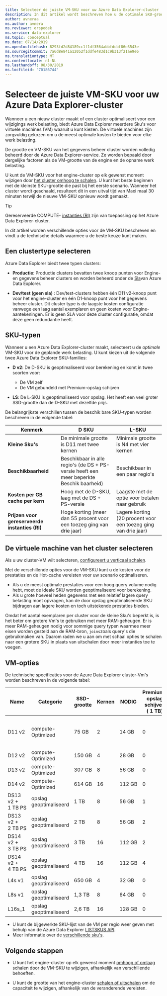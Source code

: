 ```yaml
---
title: Selecteer de juiste VM-SKU voor uw Azure Data Explorer-cluster
description: In dit artikel wordt beschreven hoe u de optimale SKU-grootte voor Azure Data Explorer cluster selecteert.
author: avneraa
ms.author: avnera
ms.reviewer: orspodek
ms.service: data-explorer
ms.topic: conceptual
ms.date: 07/14/2019
ms.openlocfilehash: 8293fd2d84189cc1f1df3564abbfdcbf86e3543e
ms.sourcegitcommit: 7a6d8e841a12052f1ddfe483d1c9b313f21ae9e6
ms.translationtype: MT
ms.contentlocale: nl-NL
ms.lasthandoff: 08/30/2019
ms.locfileid: "70186744"
---
```

# <a name="select-the-correct-vm-sku-for-your-azure-data-explorer-cluster"></a>Selecteer de juiste VM-SKU voor uw Azure Data Explorer-cluster 

Wanneer u een nieuw cluster maakt of een cluster optimaliseert voor een wijzigings werk belasting, biedt Azure Data Explorer meerdere Sku's voor virtuele machines (VM) waaruit u kunt kiezen. De virtuele machines zijn zorgvuldig gekozen om u de meest optimale kosten te bieden voor elke werk belasting. 

De grootte en VM-SKU van het gegevens beheer cluster worden volledig beheerd door de Azure Data Explorer-service. Ze worden bepaald door dergelijke factoren als de VM-grootte van de engine en de opname werk belasting. 

U kunt de VM-SKU voor het engine-cluster op elk gewenst moment wijzigen door [het cluster omhoog te schalen](manage-cluster-vertical-scaling.md). U kunt het beste beginnen met de kleinste SKU-grootte die past bij het eerste scenario. Wanneer het cluster wordt geschaald, resulteert dit in een uitval tijd van Maxi maal 30 minuten terwijl de nieuwe VM-SKU opnieuw wordt gemaakt.

> [!TIP]
> Gereserveerde COMPUTE- [instanties (RI)](https://docs.microsoft.com/azure/virtual-machines/windows/prepay-reserved-vm-instances) zijn van toepassing op het Azure Data Explorer-cluster.  

In dit artikel worden verschillende opties voor de VM-SKU beschreven en vindt u de technische details waarmee u de beste keuze kunt maken.

## <a name="select-a-cluster-type"></a>Een clustertype selecteren

Azure Data Explorer biedt twee typen clusters:

* **Productie**: Productie clusters bevatten twee knoop punten voor Engine-en gegevens beheer clusters en worden beheerd onder de [Sla](https://azure.microsoft.com/support/legal/sla/data-explorer/v1_0/)van Azure Data Explorer.

* **Dev/test (geen sla)** : Dev/test-clusters hebben één D11 v2-knoop punt voor het engine-cluster en één D1-knoop punt voor het gegevens beheer cluster. Dit cluster type is de laagste kosten configuratie vanwege een laag aantal exemplaren en geen kosten voor Engine-aantekeningen. Er is geen SLA voor deze cluster configuratie, omdat deze geen redundantie heeft.

## <a name="sku-types"></a>SKU-typen

Wanneer u een Azure Data Explorer-cluster maakt, selecteert u de *optimale* VM-SKU voor de geplande werk belasting. U kunt kiezen uit de volgende twee Azure Data Explorer SKU-families:

* **D v2**: De D-SKU is geoptimaliseerd voor berekening en komt in twee soorten voor:
    * De VM zelf
    * De VM gebundeld met Premium-opslag schijven

* **LS**: De L-SKU is geoptimaliseerd voor opslag. Het heeft een veel groter SSD-grootte dan de D-SKU met dezelfde prijs.

De belangrijkste verschillen tussen de beschik bare SKU-typen worden beschreven in de volgende tabel:
 
| Kenmerk | D SKU | L-SKU |
|---|---|---
|**Kleine Sku's**|De minimale grootte is D11 met twee kernen|Minimale grootte is N4 met vier kernen |
|**Beschikbaarheid**|Beschikbaar in alle regio's (de DS + PS-versie heeft een meer beperkte Beschik baarheid)|Beschikbaar in een paar regio's |
|**Kosten per&nbsp;GB cache per kern**|Hoog met de D-SKU, laag met de DS + PS-versie|Laagste met de optie voor betalen naar gebruik |
|**Prijzen voor gereserveerde instanties (RI)**|Hoge korting (meer dan&nbsp;55 procent voor een toezeg ging van drie jaar)|Lagere korting (20&nbsp;procent voor een toezeg ging van drie jaar) |  

## <a name="select-your-cluster-vm"></a>De virtuele machine van het cluster selecteren 

Als u uw cluster-VM wilt selecteren, [configureert u verticaal schalen](manage-cluster-vertical-scaling.md#configure-vertical-scaling). 

Met de verschillende opties voor de VM-SKU kunt u de kosten voor de prestaties en de Hot-cache vereisten voor uw scenario optimaliseren. 
* Als u de meest optimale prestaties voor een hoog query volume nodig hebt, moet de ideale SKU worden geoptimaliseerd voor berekening. 
* Als u grote hoeveel heden gegevens met een relatief lagere query belasting moet opvragen, kan de door opslag geoptimaliseerde SKU bijdragen aan lagere kosten en toch uitstekende prestaties bieden.

Omdat het aantal exemplaren per cluster voor de kleine Sku's beperkt is, is het beter om grotere Vm's te gebruiken met meer RAM-geheugen. Er is meer RAM-geheugen nodig voor sommige query typen waarmee meer eisen worden gesteld aan de RAM-bron, `joins`zoals query's die gebruikmaken van. Daarom raden we u aan om met schaal opties te schalen naar een grotere SKU in plaats van uitschalen door meer instanties toe te voegen.

## <a name="vm-options"></a>VM-opties

De technische specificaties voor de Azure Data Explorer cluster-Vm's worden beschreven in de volgende tabel:

|**Name**| **Categorie** | **SSD-grootte** | **Kernen** | **NODIG** | **Premium-opslag schijven (&nbsp;1 TB)**| **Minimum aantal exemplaren per cluster** | **Maximum aantal exemplaren per cluster**
|---|---|---|---|---|---|---|---
|D11 v2| compute-Optimized | 75&nbsp;GB    | 2 | 14&nbsp;GB | 0 | 1 | 8 (behalve voor de SKU dev/test, die 1 is)
|D12 v2| compute-Optimized | 150&nbsp;GB   | 4 | 28&nbsp;GB | 0 | 2 | 16
|D13 v2| compute-Optimized | 307&nbsp;GB   | 8 | 56&nbsp;GB | 0 | 2 | 1000
|D14 v2| compute-Optimized | 614&nbsp;GB   | 16| 112&nbsp;GB | 0 | 2 | 1000
|DS13 v2 + 1&nbsp;TB&nbsp;PS| opslag geoptimaliseerd | 1&nbsp;TB | 8 | 56&nbsp;GB | 1 | 2 | 1000
|DS13 v2 + 2&nbsp;TB&nbsp;PS| opslag geoptimaliseerd | 2&nbsp;TB | 8 | 56&nbsp;GB | 2 | 2 | 1000
|DS14 v2 + 3&nbsp;TB&nbsp;PS| opslag geoptimaliseerd | 3&nbsp;TB | 16 | 112&nbsp;GB | 2 | 2 | 1000
|DS14 v2 + 4&nbsp;TB&nbsp;PS| opslag geoptimaliseerd | 4&nbsp;TB | 16 | 112&nbsp;GB | 4 | 2 | 1000
|L4s v1| opslag geoptimaliseerd | 650&nbsp;GB | 4 | 32&nbsp;GB | 0 | 2 | 16
|L8s v1| opslag geoptimaliseerd | 1,3&nbsp;TB | 8 | 64&nbsp;GB | 0 | 2 | 1000
|L16s_1| opslag geoptimaliseerd | 2,6&nbsp;TB | 16| 128&nbsp;GB | 0 | 2 | 1000

* U kunt de bijgewerkte SKU-lijst van de VM per regio weer geven met behulp van de Azure Data Explorer [LISTSKUS API](/dotnet/api/microsoft.azure.management.kusto.clustersoperationsextensions.listskus?view=azure-dotnet). 
* Meer informatie over de [verschillende sku's](/azure/virtual-machines/windows/sizes). 

## <a name="next-steps"></a>Volgende stappen

* U kunt het engine-cluster op elk gewenst moment [omhoog of omlaag](manage-cluster-vertical-scaling.md) schalen door de VM-SKU te wijzigen, afhankelijk van verschillende behoeften. 

* U kunt de grootte van het engine-cluster [schalen of uitschalen](manage-cluster-horizontal-scaling.md) om de capaciteit te wijzigen, afhankelijk van de veranderende vereisten.

